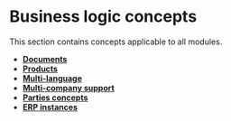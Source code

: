 # Business logic concepts

This section contains concepts applicable to all modules.

- **[Documents](./documents/index.md)**
- **[Products](./products/index.md)**
- **[Multi-language](./multi-language.md)**
- **[Multi-company support](./multi-company.md)**
- **[Parties concepts](./parties-concepts.md)**
- **[ERP instances](./erp-instances.md)**
